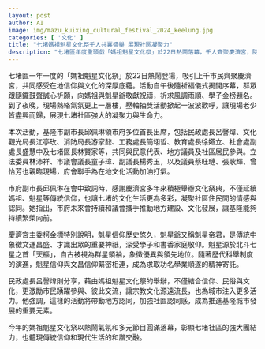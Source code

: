 ```yaml
---
layout: post
author: AI
image: img/mazu_kuixing_cultural_festival_2024_keelung.jpg
categories: [ '文化' ]
title: "七堵媽祖魁星文化祭千人共襄盛舉 展現社區凝聚力"
description: "七堵區年度重頭戲「媽祖魁星文化祭」於22日熱鬧落幕，千人齊聚慶濟宮，隨祈福儀式、壓軸抽獎活動共襄盛舉，展現社區強大凝聚力。市府副市長邱佩琳、立委及多位議員出席，肯定在地宗教文化，期盼市府與地方持續攜手促進基隆繁榮。主委柯金標介紹魁星信仰淵源，喚起民眾對傳統的認同與敬仰；整場活動融合信仰、文化與民俗，彰顯七堵傳統與現代的完美交融。"
---
```

七堵區一年一度的「媽祖魁星文化祭」於22日熱鬧登場，吸引上千市民齊聚慶濟宮，共同感受在地信仰與文化的深厚底蘊。活動自午後隨祈福儀式揭開序幕，群眾跟隨鑼鼓聲誠心祈願，向媽祖與魁星爺敬獻祝禱，祈求風調雨順、學子金榜題名。到了夜晚，現場熱絡氣氛更上一層樓，壓軸抽獎活動掀起一波波歡呼，讓現場老少皆盡興而歸，展現七堵社區強大的凝聚力與生命力。

本次活動，基隆市副市長邱佩琳領市府多位首長出席，包括民政處長呂謦煒、文化觀光局長江亭玫、消防局長游家懿、工務處長簡翊哲、教育處長徐嬿立、社會處副處長盛慧中及七堵區長林賢家等，共同與民意代表、地方議員及社區居民參與。立法委員林沛祥、市議會議長童子瑋、副議長楊秀玉，以及議員蔡旺璉、張耿輝、曾怡芳也親臨現場，府會聯手為在地文化活動加油打氣。

市府副市長邱佩琳在會中致詞時，感謝慶濟宮多年來積極舉辦文化祭典，不僅延續媽祖、魁星等傳統信仰，也讓七堵的文化生活更為多彩，凝聚社區住民間的情感與認同。她指出，市府未來會持續和議會攜手推動地方建設、文化發展，讓基隆能夠持續繁榮向前。

慶濟宮主委柯金標特別說明，魁星信仰歷史悠久，魁星爺又稱魁星帝君，是傳統中象徵文運昌盛、才識出眾的重要神祇，深受學子和書香家庭敬仰。魁星源於北斗七星之首「天樞」，自古被視為群星領袖，象徵優異與領先地位。隨著歷代科舉制度的演進，魁星信仰與文昌信仰緊密相連，成為求取功名學業順遂的精神寄託。

民政處長呂謦煒則分享，藉由媽祖魁星文化祭的舉辦，不僅結合信仰、民俗與文化，更激勵市民踴躍參與、彼此交流，讓宗教文化源遠流長，也為城市注入更多活力。他強調，這樣的活動將帶動地方認同，加強社區認同感，成為推進基隆城市發展的重要元素。

今年的媽祖魁星文化祭以熱鬧氣氛和多元節目圓滿落幕，彰顯七堵社區的強大團結力，也體現傳統信仰和現代生活的和諧交融。